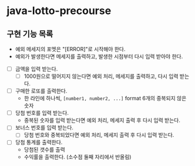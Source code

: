 # java-lotto-precourse

## 구현 기능 목록
- 예외 메세지의 포멧은 "[ERROR]"로 시작해야 한다.
- 예외가 발생한다면 메세지를 출력하고, 발생한 시점부터 다시 입력 받아야 한다.

- [ ] 금액을 입력 받는다.
  - [ ] 1000원으로 떨어지지 않는다면 예외 처리, 메세지를 출력하고, 다시 입력 받는다.
- [ ] 구매한 로또를 출력한다.
  - 한 라인에 하나씩, `[number1, number2, ...]` format 6개의 중복되지 않은 숫자
- [ ] 당첨 번호를 입력 받는다.
  - 중복된 숫자를 입력 받는다면 예외 처리, 메세지 출력 후 다시 입력 받는다.
- [ ] 보너스 번호를 입력 받는다.
  - [ ] 당첨 번호와 중복되었다면 예외 처리, 메세지 출력 후 다시 입력 받는다.
- [ ] 당첨 통계를 출력한다.
  - 당첨된 갯수를 출력
  - 수익률을 출력한다. (소수점 둘째 자리에서 반올림)
